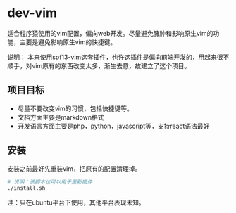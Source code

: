 # dev-vim

适合程序猿使用的vim配置，偏向web开发。尽量避免臃肿和影响原生vim的功能，主要是避免影响原生vim的快捷键。

说明：
本来使用spf13-vim这套插件，也许这插件是偏向前端开发的，用起来很不顺手，对vim原有的东西改变太多，渐生去意，故建立了这个项目。

## 项目目标

- 尽量不要改变vim的习惯，包括快捷键等。
- 文档方面主要是markdown格式
- 开发语言方面主要是php，python，javascript等，支持react语法最好

## 安装

安装之前最好先重装vim，把原有的配置清理掉。

```sh 
# 说明：该脚本也可以用于更新插件
./install.sh 
```

注：只在ubuntu平台下使用，其他平台表现未知。



